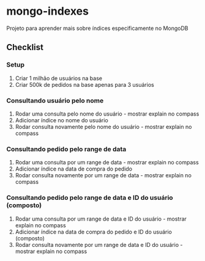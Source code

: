 # mongo-indexes

Projeto para aprender mais sobre índices especificamente no MongoDB

## Checklist

### Setup

1. Criar 1 milhão de usuários na base
1. Criar 500k de pedidos na base apenas para 3 usuários

### Consultando usuário pelo nome

1. Rodar uma consulta pelo nome do usuário - mostrar explain no compass
1. Adicionar índice no nome do usuário
1. Rodar consulta novamente pelo nome do usuário - mostrar explain no compass

### Consultando pedido pelo range de data

1. Rodar uma consulta por um range de data - mostrar explain no compass
1. Adicionar índice na data de compra do pedido
1. Rodar consulta novamente por um range de data - mostrar explain no compass

### Consultando pedido pelo range de data e ID do usuário (composto)

1. Rodar uma consulta por um range de data e ID do usuário - mostrar explain no compass
1. Adicionar índice na data de compra do pedido e ID do usuário (composto)
1. Rodar consulta novamente por um range de data e ID do usuário - mostrar explain no compass

